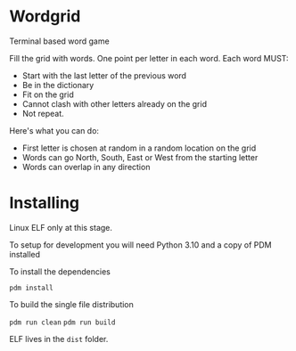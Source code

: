 Wordgrid
========

Terminal based word game

Fill the grid with words. One point per letter in each word.
Each word MUST:
* Start with the last letter of the previous word
* Be in the dictionary
* Fit on the grid
* Cannot clash with other letters already on the grid
* Not repeat.

Here's what you can do:
* First letter is chosen at random in a random location on the grid
* Words can go North, South, East or West from the starting letter
* Words can overlap in any direction

Installing
==========

Linux ELF only at this stage.

To setup for development you will need Python 3.10 and a copy of PDM installed

To install the dependencies

`pdm install`

To build the single file distribution

`pdm run clean`
`pdm run build`

ELF lives in the `dist` folder.